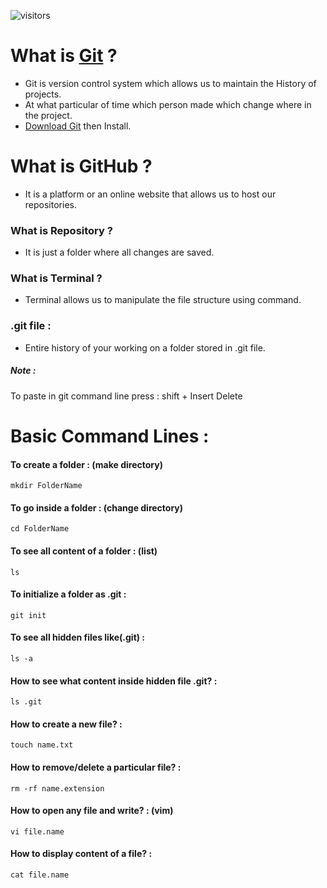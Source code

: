 ![visitors](https://visitor-badge.laobi.icu/badge?page_id=dev-mdirfan.Git-GitHub-Practice-and-Cheat-Sheet)

# What is [Git](https://git-scm.com/) ?
* Git is version control system which allows us to maintain the History of projects.
* At what particular of time which person made which change where in the project.
* [Download Git](https://git-scm.com/download/win) then Install.

# What is GitHub ?
* It is a platform or an online website that allows us to host our repositories.

### What is Repository ?
* It is just a folder where all changes are saved.

### What is Terminal ?
* Terminal allows us to manipulate the file structure using command.

### .git file :
* Entire history of your working on a folder stored in .git file.

##### Note :
To paste in git command line press : shift + Insert Delete

# Basic Command Lines :
#### To create a folder : (make directory)
    mkdir FolderName

#### To go inside a folder : (change directory)
    cd FolderName

#### To see all content of a folder : (list)
    ls

#### To initialize a folder as .git :
    git init

#### To see all hidden files like(.git) :
    ls -a

#### How to see what content inside hidden file .git? :
    ls .git

#### How to create a new file? :
    touch name.txt

#### How to remove/delete a particular file? :
    rm -rf name.extension

#### How to open any file and write? :  (vim)
    vi file.name

#### How to display content of a file? :
    cat file.name